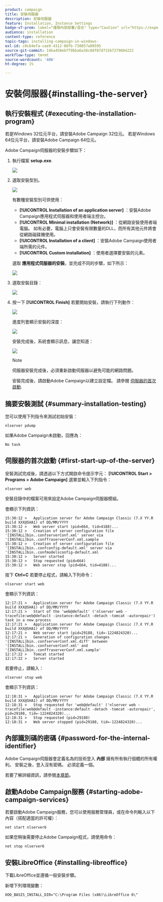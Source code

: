 ```yaml
---
product: campaign
title: 安裝伺服器
description: 安裝伺服器
feature: Installation, Instance Settings
badge-v7-prem: label="僅限內部部署/混合" type="Caution" url="https://experienceleague.adobe.com/docs/campaign-classic/using/installing-campaign-classic/architecture-and-hosting-models/hosting-models-lp/hosting-models.html?lang=zh-Hant" tooltip="僅適用於內部部署和混合部署"
audience: installation
content-type: reference
topic-tags: installing-campaign-in-windows-
exl-id: c0cb4efa-cae9-4312-88fb-738857a89595
source-git-commit: 14ba450ebff9bba6a36c0df07d715b7279604222
workflow-type: tm+mt
source-wordcount: '406'
ht-degree: 1%

---
```


# 安裝伺服器{#installing-the-server}



## 執行安裝程式 {#executing-the-installation-program}

若是Windows 32位元平台，請安裝Adobe Campaign 32位元。 若是Windows 64位元平台，請安裝Adobe Campaign 64位元。

Adobe Campaign伺服器的安裝步驟如下：

1. 執行檔案 **setup.exe**.

   ![](assets/s_ncs_install_installer_01.png)

1. 選取安裝型別。

   ![](assets/s_ncs_install_installer_01a.png)

   有數種安裝型別可供使用：

   * **[!UICONTROL Installation of an application server]** ：安裝Adobe Campaign應用程式伺服器和使用者端主控台。
   * **[!UICONTROL Minimal installation (Network)]** ：從網路安裝使用者端電腦。 如有必要，電腦上只會安裝有限數量的DLL，而所有其他元件將會從網路磁碟機使用。
   * **[!UICONTROL Installation of a client]** ：安裝Adobe Campaign使用者端所需的元件。
   * **[!UICONTROL Custom installation]** ：使用者選擇要安裝的元素。

   選取 **應用程式伺服器的安裝**，並完成不同的步驟，如下所示：

   ![](assets/s_ncs_install_installer_02.png)

1. 選取安裝目錄：

   ![](assets/s_ncs_install_installer_03.png)

1. 按一下 **[!UICONTROL Finish]** 若要開始安裝，請執行下列動作：

   ![](assets/s_ncs_install_installer_04.png)

   進度列會顯示安裝的深度：

   ![](assets/s_ncs_install_installer_05.png)

   安裝完成後，系統會顯示訊息，讓您知道：

   ![](assets/s_ncs_install_installer_06.png)

   >[!NOTE]
   >
   >伺服器安裝完成後，必須重新啟動伺服器以避免可能的網路問題。

   安裝完成後，請啟動Adobe Campaign以建立設定檔。 請參閱 [伺服器的首次啟動](#first-start-up-of-the-server).

## 摘要安裝測試 {#summary-installation-testing}

您可以使用下列指令來測試初始安裝：

```
nlserver pdump
```

如果Adobe Campaign未啟動，回應為：

```
No task
```

## 伺服器的首次啟動 {#first-start-up-of-the-server}

安裝測試完成後，請透過以下方式開啟命令提示字元： **[!UICONTROL Start > Programs > Adobe Campaign]** 選單並輸入下列指令：

```
nlserver web
```

安裝目錄中的檔案可用來設定Adobe Campaign伺服器模組。

會顯示下列資訊：

```
15:30:12 >   Application server for Adobe Campaign Classic (7.X YY.R build XXX@SHA1) of DD/MM/YYYY
15:30:12 >   Web server start (pid=664, tid=4188)...
15:30:12 >   Creation of server configuration file '[INSTALL]bin..confserverConf.xml' server via '[INSTALL]bin..conffraserverConf.xml.sample
15:30:12 >   Creation of server configuration file '[INSTALL]bin..confconfig-default.xml' server via '[INSTALL]bin..confmodelsconfig-default.xml
15:30:12 >   Server started
15:30:12 >   Stop requested (pid=664)
15:30:12 >   Web server stop (pid=664, tid=4188)...
```

按下 **Ctrl+C** 若要停止程式，請輸入下列命令：

```
nlserver start web
```

會顯示下列資訊：

```
12:17:21 >   Application server for Adobe Campaign Classic (7.X YY.R build XXX@SHA1) of DD/MM/YYYY
12:17:21 >   Start of the 'web@default' ('nlserver web -tracefile:web@default -instance:default -detach -tomcat -autorepair') task in a new process 
12:17:21 >   Application server for Adobe Campaign Classic (7.X YY.R build XXX@SHA1) of DD/MM/YYYY
12:17:21 >   Web server start (pid=29188, tid=-1224824320)...
12:17:21 >   Generation of configuration changes '[INSTALL]bin..confserverConf.xml.diff' between '[INSTALL]bin..confserverConf.xml' and '[INSTALL]bin..conffraserverConf.xml.sample'
12:17:22 >   Tomcat started
12:17:22 >   Server started
```

若要停止，請輸入：

```
nlserver stop web
```

會顯示下列資訊：

```
12:18:31 >   Application server for Adobe Campaign Classic (7.X YY.R build XXX@SHA1) of DD/MM/YYYY
12:18:31 >   Stop requested for 'web@default' ('nlserver web -tracefile:web@default -instance:default -detach -tomcat -autorepair', pid=29188, tid=-1224824320)...
12:18:31 >   Stop requested (pid=29188)
12:18:31 >   Web server stopped (pid=29188, tid=-1224824320)...
```

## 內部識別碼的密碼 {#password-for-the-internal-identifier}

Adobe Campaign伺服器會定義名為的技術登入 **內部** 擁有所有執行個體的所有權利。 安裝之後，登入沒有密碼。 必須定義一個。

若要了解詳細資訊，請參閱[本章節](../../installation/using/configuring-campaign-server.md#internal-identifier)。

## 啟動Adobe Campaign服務 {#starting-adobe-campaign-services}

若要啟動Adobe Campaign服務，您可以使用服務管理員，或在命令列輸入以下內容（搭配適當的許可權）：

```
net start nlserver6
```

如果您稍後需要停止Adobe Campaign程式，請使用命令：

```
net stop nlserver6
```

## 安裝LibreOffice {#installing-libreoffice}

下載LibreOffice並遵循一般安裝步驟。

新增下列環境變數：

```
OOO_BASIS_INSTALL_DIR="C:\Program Files (x86)\LibreOffice 6\"
```
